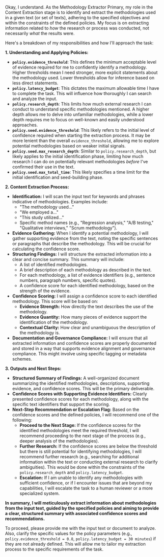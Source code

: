 Okay, I understand. As the Methodology Extractor Primary, my role in the Content Extraction stage is to identify and extract the methodologies used in a given text (or set of texts), adhering to the specified objectives and within the constraints of the defined policies. My focus is on extracting information related to *how* the research or process was conducted, not necessarily *what* the results were.

Here's a breakdown of my responsibilities and how I'll approach the task:

**1. Understanding and Applying Policies:**

*   **`policy.evidence_threshold`**:  This defines the minimum acceptable level of evidence required for me to confidently identify a methodology.  Higher thresholds mean I need stronger, more explicit statements about the methodology used. Lower thresholds allow for inference based on less direct statements.
*   **`policy.latency_budget`**: This dictates the maximum allowable time I have to complete the task. This will influence how thoroughly I can search and analyze the input.
*   **`policy.research_depth`**: This limits how much external research I can conduct to understand specific methodologies mentioned.  A higher depth allows me to delve into unfamiliar methodologies, while a lower depth requires me to focus on well-known and easily understood approaches.
*   **`policy.seed.evidence_threshold`**: This likely refers to the initial level of confidence required when starting the extraction process.  It may be more lenient than the overall `evidence_threshold`, allowing me to explore potential methodologies based on weaker initial signals.
*   **`policy.seed.max_research_depth`**: Similar to `policy.research_depth`, but likely applies to the initial identification phase, limiting how much research I can do on potentially relevant methodologies *before* I've confirmed their use in the text.
*   **`policy.seed.max_total_time`**: This likely specifies a time limit for the initial identification and seed-building phase.

**2. Content Extraction Process:**

*   **Identification:** I will scan the input text for keywords and phrases indicative of methodologies. Examples include:
    *   "The methodology used..."
    *   "We employed a..."
    *   "This study utilized..."
    *   Specific method names (e.g., "Regression analysis," "A/B testing," "Qualitative interviews," "Scrum methodology").
*   **Evidence Gathering:** When I identify a potential methodology, I will gather supporting evidence from the text, noting the specific sentences or paragraphs that describe the methodology.  This will be crucial for calculating the confidence score.
*   **Structuring Findings:** I will structure the extracted information into a clear and concise summary.  This summary will include:
    *   A list of identified methodologies.
    *   A brief description of each methodology as described in the text.
    *   For each methodology, a list of evidence identifiers (e.g., sentence numbers, paragraph numbers, specific quotes).
    *   A confidence score for each identified methodology, based on the strength of the evidence.
*   **Confidence Scoring:** I will assign a confidence score to each identified methodology. This score will be based on:
    *   **Evidence Strength:** How directly the text describes the use of the methodology.
    *   **Evidence Quantity:** How many pieces of evidence support the identification of the methodology.
    *   **Contextual Clarity:** How clear and unambiguous the description of the methodology is.
*   **Documentation and Governance Compliance:**  I will ensure that all extracted information and confidence scores are properly documented and stored in a way that supports evidence alignment and governance compliance.  This might involve using specific tagging or metadata schemes.

**3. Outputs and Next Steps:**

*   **Structured Summary of Findings:**  A well-organized document summarizing the identified methodologies, descriptions, supporting evidence, and confidence scores.  This will be the primary deliverable.
*   **Confidence Scores with Supporting Evidence Identifiers:**  Clearly presented confidence scores for each methodology, along with the specific text identifiers that support the scoring.
*   **Next-Step Recommendation or Escalation Flag:**  Based on the confidence scores and the defined policies, I will recommend one of the following:
    *   **Proceed to the Next Stage:** If the confidence scores for the identified methodologies meet the required threshold, I will recommend proceeding to the next stage of the process (e.g., deeper analysis of the methodologies).
    *   **Further Research:**  If the confidence scores are below the threshold but there is still potential for identifying methodologies, I will recommend further research (e.g., searching for additional information within the text or conducting external research to clarify ambiguities). This would be done within the constraints of the `policy.research_depth` and `policy.latency_budget`.
    *   **Escalation:** If I am unable to identify any methodologies with sufficient confidence, or if I encounter issues that are beyond my capabilities, I will escalate the task to a human reviewer or a more specialized system.

**In summary, I will meticulously extract information about methodologies from the input text, guided by the specified policies and aiming to provide a clear, structured summary with associated confidence scores and recommendations.**

To proceed, please provide me with the input text or document to analyze.  Also, clarify the specific values for the policy parameters (e.g., `policy.evidence_threshold = 0.8`, `policy.latency_budget = 30 minutes`) if they are not already defined. This will allow me to tailor my extraction process to the specific requirements of the task.
